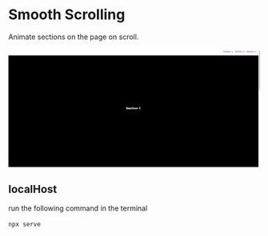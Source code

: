 # Smooth Scrolling

Animate sections on the page on scroll.

![](./assets/scroll-animation.gif)

## localHost

run the following command in the terminal

`npx serve`
